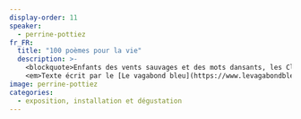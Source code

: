 ```yaml
---
display-order: 11
speaker:
  - perrine-pottiez
fr_FR:
  title: "100 poèmes pour la vie"
  description: >-
    <blockquote>Enfants des vents sauvages et des mots dansants, les Cloches à Prières sont le fruit d’une synergie créative portée par la potière Perrine Pottiez et le chant des poètes qui l’accompagne. Ces cent messages d’argile et de papier viennent sonner le sacré de la vie, de l’amour et de la paix dans le lent paysage effervescent et éphémère où ils s’inscrivent. Dix de mes haïkus sont venus insuffler leur part de liberté à cet essaim de beautés et de sensibilités plurielles, à découvrir ci-dessous.</blockquote>
    <em>Texte écrit par le [Le vagabond bleu](https://www.levagabondbleu.fr/cloches/)</em>
image: perrine-pottiez
categories:
  - exposition, installation et dégustation
---
```

